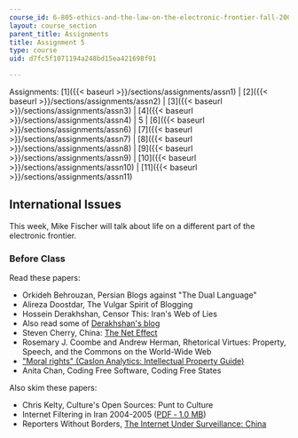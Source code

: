 ```yaml
---
course_id: 6-805-ethics-and-the-law-on-the-electronic-frontier-fall-2005
layout: course_section
parent_title: Assignments
title: Assignment 5
type: course
uid: d7fc5f1071194a248bd15ea421698f91

---
```


Assignments: [1]({{< baseurl >}}/sections/assignments/assn1) | [2]({{< baseurl >}}/sections/assignments/assn2) | [3]({{< baseurl >}}/sections/assignments/assn3) | [4]({{< baseurl >}}/sections/assignments/assn4) | 5 | [6]({{< baseurl >}}/sections/assignments/assn6) | [7]({{< baseurl >}}/sections/assignments/assn7) | [8]({{< baseurl >}}/sections/assignments/assn8) | [9]({{< baseurl >}}/sections/assignments/assn9) | [10]({{< baseurl >}}/sections/assignments/assn10) | [11]({{< baseurl >}}/sections/assignments/assn11)

International Issues
--------------------

This week, Mike Fischer will talk about life on a different part of the electronic frontier.

### Before Class

Read these papers:

*   Orkideh Behrouzan, Persian Blogs against "The Dual Language"
*   Alireza Doostdar, The Vulgar Spirit of Blogging
*   Hossein Derakhshan, Censor This: Iran's Web of Lies
*   Also read some of [Derakhshan's blog](http://www.nartv.org/2007/08/13/censored-in-iran-deleted-in-usa/)
*   Steven Cherry, China: [The Net Effect](https://spectrum.ieee.org/computing/networks/the-net-effect)
*   Rosemary J. Coombe and Andrew Herman, Rhetorical Virtues: Property, Speech, and the Commons on the World-Wide Web
*   ["Moral rights" (Caslon Analytics: Intellectual Property Guide)](http://apo.org.au/node/19050)
*   Anita Chan, Coding Free Software, Coding Free States

Also skim these papers:

*   Chris Kelty, Culture's Open Sources: Punt to Culture
*   Internet Filtering in Iran 2004-2005 ([PDF ‑ 1.0 MB](http://opennet.net/sites/opennet.net/files/ONI_Country_Study_Iran.pdf))
*   Reporters Without Borders, [The Internet Under Surveillance: China](https://rsf.org/en/news/china)